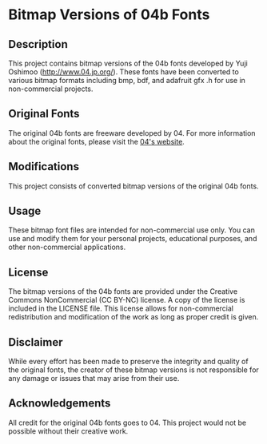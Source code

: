 # Bitmap Versions of 04b Fonts

## Description
This project contains bitmap versions of the 04b fonts developed by Yuji Oshimoo (http://www.04.jp.org/).
These fonts have been converted to various bitmap formats including bmp, bdf, and adafruit gfx .h for use in non-commercial projects.

## Original Fonts
The original 04b fonts are freeware developed by 04. For more information about the original fonts, please visit the [04's website](http://www.04.jp.org/).

## Modifications
This project consists of converted bitmap versions of the original 04b fonts.

## Usage
These bitmap font files are intended for non-commercial use only.
You can use and modify them for your personal projects, educational purposes, and other non-commercial applications.

## License
The bitmap versions of the 04b fonts are provided under the Creative Commons NonCommercial (CC BY-NC) license.
A copy of the license is included in the LICENSE file.
This license allows for non-commercial redistribution and modification of the work as long as proper credit is given.

## Disclaimer
While every effort has been made to preserve the integrity and quality of the original fonts,
the creator of these bitmap versions is not responsible for any damage or issues that may arise from their use.

## Acknowledgements
All credit for the original 04b fonts goes to 04. This project would not be possible without their creative work.

